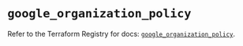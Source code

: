 # `google_organization_policy`

Refer to the Terraform Registry for docs: [`google_organization_policy`](https://registry.terraform.io/providers/hashicorp/google/6.21.0/docs/resources/organization_policy).
